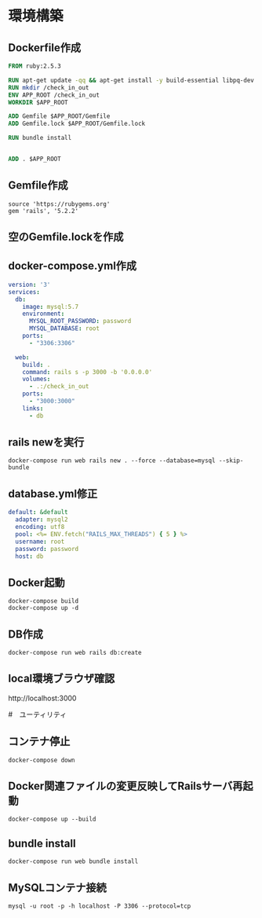 # 環境構築

## Dockerfile作成

```Dockerfile
FROM ruby:2.5.3

RUN apt-get update -qq && apt-get install -y build-essential libpq-dev nodejs
RUN mkdir /check_in_out
ENV APP_ROOT /check_in_out
WORKDIR $APP_ROOT

ADD Gemfile $APP_ROOT/Gemfile
ADD Gemfile.lock $APP_ROOT/Gemfile.lock

RUN bundle install


ADD . $APP_ROOT
```

## Gemfile作成

``` Gemfile
source 'https://rubygems.org'
gem 'rails', '5.2.2'
```

## 空のGemfile.lockを作成

## docker-compose.yml作成

```yml
version: '3'
services:
  db:
    image: mysql:5.7
    environment:
      MYSQL_ROOT_PASSWORD: password
      MYSQL_DATABASE: root
    ports:
      - "3306:3306"

  web:
    build: .
    command: rails s -p 3000 -b '0.0.0.0'
    volumes:
      - .:/check_in_out
    ports:
      - "3000:3000"
    links:
      - db
```

## rails newを実行

``` terminal
docker-compose run web rails new . --force --database=mysql --skip-bundle
```

## database.yml修正

```yml
default: &default
  adapter: mysql2
  encoding: utf8
  pool: <%= ENV.fetch("RAILS_MAX_THREADS") { 5 } %>
  username: root
  password: password
  host: db
```

## Docker起動

```terminal
docker-compose build
docker-compose up -d
```

## DB作成

```terminal
docker-compose run web rails db:create
```

## local環境ブラウザ確認

http://localhost:3000

#　ユーティリティ

## コンテナ停止

```terminal
docker-compose down
```

## Docker関連ファイルの変更反映してRailsサーバ再起動

```terminal
docker-compose up --build
```

## bundle install

```terminal
docker-compose run web bundle install
```

## MySQLコンテナ接続

```terminal
mysql -u root -p -h localhost -P 3306 --protocol=tcp
```
